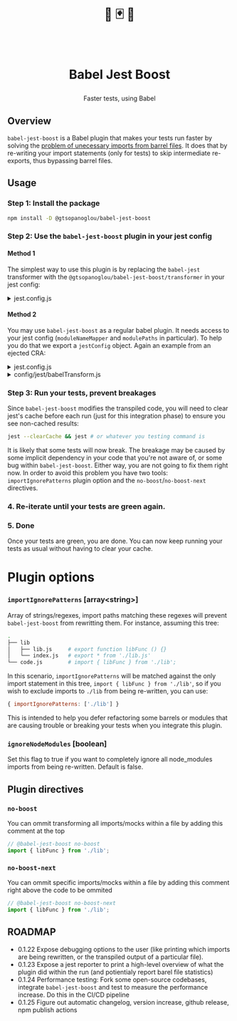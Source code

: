 <h1>
  <p align="center">🐠 🃏 🚀</p>
  <br/>
  <p align="center">Babel Jest Boost</p>
</h1>
<p align="center">Faster tests, using Babel</p>

## Overview

`babel-jest-boost` is a Babel plugin that makes your tests run faster by solving the [problem of unecessary imports from barrel files](https://github.com/jestjs/jest/issues/11234). It does that by re-writing your import statements (only for tests) to skip intermediate re-exports, thus bypassing barrel files.

## Usage

### Step 1: Install the package

```bash
npm install -D @gtsopanoglou/babel-jest-boost
```

### Step 2: Use the `babel-jest-boost` plugin in your jest config

#### Method 1

The simplest way to use this plugin is by replacing the `babel-jest` transformer with the `@gtsopanoglou/babel-jest-boost/transformer` in your jest config:

<details>
  <summary>jest.config.js</summary>
  
```diff
"transform": {
-  "\\.[jt]sx?$": "babel-jest"
+  "\\.[jt]sx?$": "@gtsopanoglou/babel-jest-boost/transformer"
}
```
</details>


#### Method 2

You may use `babel-jest-boost` as a regular babel plugin. It needs access to your jest config (`moduleNameMapper` and `modulePaths` in particular). To help you do that we export a `jestConfig` object. Again an example from an ejected CRA:

<details>
  <summary>jest.config.js</summary>
  
```javascript
"transform": {
  "^.+\\.(js|jsx|mjs|cjs|ts|tsx)$": "<rootDir>/config/jest/babelTransform.js",
},
```
</details>

<details>
  <summary>config/jest/babelTransform.js</summary>
  
```diff
const babelJest = require('babel-jest')
+const { jestConfig }  = require('@gtsopanoglou/babel-jest-boost/config')

const hasJsxRuntime = (() => {
  if (process.env.DISABLE_NEW_JSX_TRANSFORM === 'true') {
    return false
  }

  try {
    require.resolve('react/jsx-runtime')
    return true
  } catch (e) {
    return false
  }
})()

module.exports = babelJest.createTransformer({
  presets: [
    [
      require.resolve('babel-preset-react-app'),
      {
        runtime: hasJsxRuntime ? 'automatic' : 'classic'
      }
    ]
  ],
+ plugins: [
+   [
+     require.resolve('@gtsopanoglou/babel-jest-boost'),
+     {
+        jestConfig,
+        // babel-jest-boost plugin options
+     }
+  ]
+ ],
  babelrc: false,
  configFile: false
})
```
</details>

### Step 3: Run your tests, prevent breakages

Since `babel-jest-boost` modifies the transpiled code, you will need to clear jest's cache before each run (just for this integration phase) to ensure you see non-cached results:

```bash
jest --clearCache && jest # or whatever you testing command is
```

It is likely that some tests will now break. The breakage may be caused by some implicit dependency in your code that you're not aware of, or some bug within `babel-jest-boost`.
Either way, you are not going to fix them right now. In order to avoid this problem you have two tools: `importIgnorePatterns` plugin option and the `no-boost`/`no-boost-next` directives.

### 4. Re-iterate until your tests are green again.

### 5. Done

Once your tests are green, you are done. You can now keep running your tests as usual without having to clear your cache.

# Plugin options

### `importIgnorePatterns` **[array\<string\>]**

Array of strings/regexes, import paths matching these regexes will prevent `babel-jest-boost` from rewritting them. For instance, assuming this tree:

```bash
.
├── lib
│   ├── lib.js     # export function libFunc () {}
│   └── index.js   # export * from './lib.js'
└── code.js        # import { libFunc } from './lib';
```

In this scenario, `importIgnorePatterns` will be matched against the only import statement in this tree, `import { libFunc } from './lib'`, so if you wish to exclude imports to `./lib` from being re-written, you can use:

```javascript
{ importIgnorePatterns: ['./lib'] }
```

This is intended to help you defer refactoring some barrels or modules that are causing trouble or breaking your tests when you integrate this plugin.

### `ignoreNodeModules` **[boolean]**

Set this flag to true if you want to completely ignore all node\_modules imports from being re-written. Default is false.

## Plugin directives

### `no-boost`

You can ommit transforming all imports/mocks within a file by adding this comment at the top

```javascript
// @babel-jest-boost no-boost
import { libFunc } from './lib';
```

### `no-boost-next`

You can ommit specific imports/mocks within a file by adding this comment right above the code to be ommited
```javascript
// @babel-jest-boost no-boost-next
import { libFunc } from './lib';
```

## ROADMAP
- 0.1.22 Expose debugging options to the user (like printing which imports are being rewritten, or the transpiled output of a particular file).
- 0.1.23 Expose a jest reporter to print a high-level overview of what the plugin did within the run (and potientialy report barel file statistics)
- 0.1.24 Performance testing: Fork some open-source codebases, integrate `babel-jest-boost` and test to measure the performance increase. Do this in the CI/CD pipeline
- 0.1.25 Figure out automatic changelog, version increase, github release, npm publish actions
